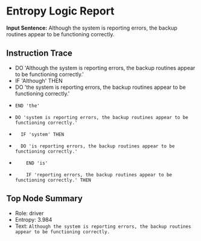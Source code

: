 # Entropy Logic Report

**Input Sentence:** Although the system is reporting errors, the backup routines appear to be functioning correctly.

## Instruction Trace
- DO 'Although the system is reporting errors, the backup routines appear to be functioning correctly.'
-   IF 'Although' THEN
-   DO 'the system is reporting errors, the backup routines appear to be functioning correctly.'
-     END 'the'
-     DO 'system is reporting errors, the backup routines appear to be functioning correctly.'
-       IF 'system' THEN
-       DO 'is reporting errors, the backup routines appear to be functioning correctly.'
-         END 'is'
-         IF 'reporting errors, the backup routines appear to be functioning correctly.' THEN

## Top Node Summary
- Role: driver
- Entropy: 3.984
- Text: `Although the system is reporting errors, the backup routines appear to be functioning correctly.`
